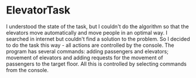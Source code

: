# ElevatorTask
I understood the state of the task, but I couldn't do the algorithm
so that the elevators move automatically and move people in an optimal way.
I searched in  internet but couldn't find a solution to the problem.
So I decided to do the task this way - all actions are controlled by the console.
The program has several commands: adding passengers and elevators; movement of elevators
and adding requests for the movement of passengers to the target floor.
All this is controlled by selecting commands from the console.
